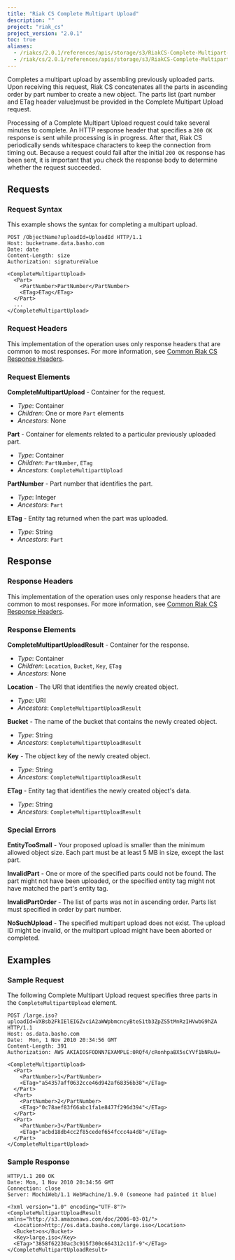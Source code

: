 ```yaml
---
title: "Riak CS Complete Multipart Upload"
description: ""
project: "riak_cs"
project_version: "2.0.1"
toc: true
aliases:
  - /riakcs/2.0.1/references/apis/storage/s3/RiakCS-Complete-Multipart-Upload
  - /riak/cs/2.0.1/references/apis/storage/s3/RiakCS-Complete-Multipart-Upload
---
```


Completes a multipart upload by assembling previously uploaded parts. Upon
receiving this request, Riak CS concatenates all the parts in ascending order by
part number to create a new object. The parts list (part number and ETag header
value)must be provided in the Complete Multipart Upload request.

Processing of a Complete Multipart Upload request could take several minutes to
complete. An HTTP response header that specifies a `200 OK` response is sent
while processing is in progress. After that, Riak CS periodically sends
whitespace characters to keep the connection from timing out. Because a request
could fail after the initial `200 OK` response has been sent, it is important
that you check the response body to determine whether the request succeeded.

## Requests

### Request Syntax

This example shows the syntax for completing a multipart upload.

```
POST /ObjectName?uploadId=UploadId HTTP/1.1
Host: bucketname.data.basho.com
Date: date
Content-Length: size
Authorization: signatureValue

<CompleteMultipartUpload>
  <Part>
    <PartNumber>PartNumber</PartNumber>
    <ETag>ETag</ETag>
  </Part>
  ...
</CompleteMultipartUpload>
```

### Request Headers

This implementation of the operation uses only response headers that are common to most responses. For more information, see [Common Riak CS Response Headers]({{<baseurl>}}riak/cs/2.0.1/references/apis/storage/s3/common-response-headers).

### Request Elements

**CompleteMultipartUpload** - Container for the request.

* *Type*: Container
* *Children*: One or more `Part` elements
* *Ancestors*: None

**Part** - Container for elements related to a particular previously uploaded part.

* *Type*: Container
* *Children*: `PartNumber`, `ETag`
* *Ancestors*: `CompleteMultipartUpload`

**PartNumber** - Part number that identifies the part.

* *Type*: Integer
* *Ancestors*: `Part`

**ETag** - Entity tag returned when the part was uploaded.

* *Type*: String
* *Ancestors*: `Part`

## Response

### Response Headers

This implementation of the operation uses only response headers that are common to most responses. For more information, see [Common Riak CS Response Headers]({{<baseurl>}}riak/cs/2.0.1/references/apis/storage/s3/common-response-headers).

### Response Elements

**CompleteMultipartUploadResult** - Container for the response.

* *Type*: Container
* *Children*: `Location`, `Bucket`, `Key`, `ETag`
* *Ancestors*: None

**Location** - The URI that identifies the newly created object.

* *Type*: URI
* *Ancestors*: `CompleteMultipartUploadResult`

**Bucket** - The name of the bucket that contains the newly created object.

* *Type*: String
* *Ancestors*: `CompleteMultipartUploadResult`

**Key** - The object key of the newly created object.

* *Type*: String
* *Ancestors*: `CompleteMultipartUploadResult`

**ETag** - Entity tag that identifies the newly created object's data.

* *Type*: String
* *Ancestors*: `CompleteMultipartUploadResult`

### Special Errors

**EntityTooSmall** - Your proposed upload is smaller than the minimum allowed object size. Each part must be at least 5 MB in size, except the last part.

**InvalidPart** - One or more of the specified parts could not be found. The part might not have been uploaded, or the specified entity tag might not have matched the part's entity tag.

**InvalidPartOrder** - The list of parts was not in ascending order. Parts list must specified in order by part number.

**NoSuchUpload** - The specified multipart upload does not exist. The upload ID might be invalid, or the multipart upload might have been aborted or completed.

## Examples

### Sample Request

The following Complete Multipart Upload request specifies three parts in the `CompleteMultipartUpload` element.

```
POST /large.iso?uploadId=VXBsb2FkIElEIGZvciA2aWWpbmcncyBteS1tb3ZpZS5tMnRzIHVwbG9hZA HTTP/1.1
Host: os.data.basho.com
Date:  Mon, 1 Nov 2010 20:34:56 GMT
Content-Length: 391
Authorization: AWS AKIAIOSFODNN7EXAMPLE:0RQf4/cRonhpaBX5sCYVf1bNRuU=

<CompleteMultipartUpload>
  <Part>
    <PartNumber>1</PartNumber>
    <ETag>"a54357aff0632cce46d942af68356b38"</ETag>
  </Part>
  <Part>
    <PartNumber>2</PartNumber>
    <ETag>"0c78aef83f66abc1fa1e8477f296d394"</ETag>
  </Part>
  <Part>
    <PartNumber>3</PartNumber>
    <ETag>"acbd18db4cc2f85cedef654fccc4a4d8"</ETag>
  </Part>
</CompleteMultipartUpload>
```

### Sample Response

```
HTTP/1.1 200 OK
Date: Mon, 1 Nov 2010 20:34:56 GMT
Connection: close
Server: MochiWeb/1.1 WebMachine/1.9.0 (someone had painted it blue)

<?xml version="1.0" encoding="UTF-8"?>
<CompleteMultipartUploadResult xmlns="http://s3.amazonaws.com/doc/2006-03-01/">
  <Location>http://os.data.basho.com/large.iso</Location>
  <Bucket>os</Bucket>
  <Key>large.iso</Key>
  <ETag>"3858f62230ac3c915f300c664312c11f-9"</ETag>
</CompleteMultipartUploadResult>
```
